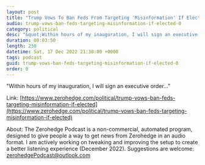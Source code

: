 ```yaml
---
layout: post
title: "Trump Vows To Ban Feds From Targeting 'Misinformation' If Elected"
audio: trump-vows-ban-feds-targeting-misinformation-if-elected-0
category: political
desc: "&quot;Within hours of my inauguration, I will sign an executive order...&quot;"
duration: 00:03:50
length: 230
datetime: Sat, 17 Dec 2022 21:30:00 +0000
tags: podcast
guid: trump-vows-ban-feds-targeting-misinformation-if-elected-0
order: 0
---
```

&quot;Within hours of my inauguration, I will sign an executive order...&quot;

Link: [https://www.zerohedge.com/political/trump-vows-ban-feds-targeting-misinformation-if-elected](https://www.zerohedge.com/political/trump-vows-ban-feds-targeting-misinformation-if-elected)

About: The Zerohedge Podcast is a non-commercial, automated program, designed to give people a way to get news from Zerohedge in an audio format.  I am actively working on tweaking and improving the setup to create a better listening experience (December 2022).  Suggestions are welcome: [zerohedgePodcast@outlook.com](mailto:zerohedgePodcast@outlook.com)